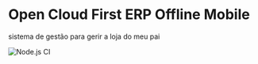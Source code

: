 # Open Cloud First ERP Offline Mobile
sistema de gestão para gerir a loja do meu pai

![Node.js CI](https://github.com/Jean1dev/open-cloud-erp-offline-mobile/workflows/Node.js%20CI/badge.svg)
